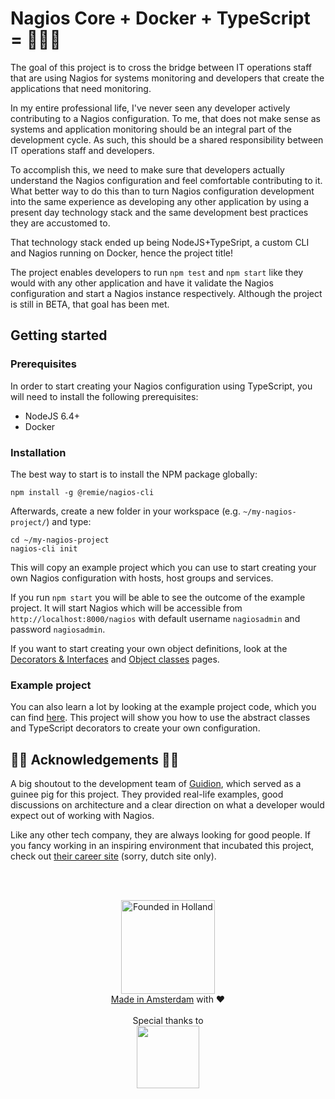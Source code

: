 # Nagios Core + Docker + TypeScript = 🤔😊😍

The goal of this project is to cross the bridge between IT operations staff that are using Nagios for systems monitoring and developers that create the applications that need monitoring. 

In my entire professional life, I've never seen any developer actively contributing to a Nagios configuration. To me, that does not make sense as systems and application monitoring should be an integral part of the development cycle. As such, this should be a shared responsibility between IT operations staff and developers.

To accomplish this, we need to make sure that developers actually understand the Nagios configuration and feel comfortable contributing to it. What better way to do this than to turn Nagios configuration development into the same experience as developing any other application by using a present day technology stack and the same development best practices they are accustomed to.

That technology stack ended up being NodeJS+TypeSript, a custom CLI and Nagios running on Docker, hence the project title!

The project enables developers to run `npm test` and `npm start` like they would with any other application and have it validate the Nagios configuration and start a Nagios instance respectively. Although the project is still in BETA, that goal has been met.

## Getting started

### Prerequisites

In order to start creating your Nagios configuration using TypeScript, you will need to install the following prerequisites:

- NodeJS 6.4+
- Docker

### Installation

The best way to start is to install the NPM package globally:

```
npm install -g @remie/nagios-cli
```

Afterwards, create a new folder in your workspace (e.g. `~/my-nagios-project/`) and type:

```
cd ~/my-nagios-project
nagios-cli init
```

This will copy an example project which you can use to start creating your own Nagios configuration with hosts, host groups and services. 

If you run `npm start` you will be able to see the outcome of the example project. It will start Nagios which will be accessible from `http://localhost:8000/nagios` with default username `nagiosadmin` and password `nagiosadmin`.

If you want to start creating your own object definitions, look at the [Decorators & Interfaces](https://github.com/remie/nagios/wiki/Decorators-&-interfaces) and [Object classes](https://github.com/remie/nagios/wiki/Object-classes) pages.

### Example project

You can also learn a lot by looking at the example project code, which you can find [here](https://github.com/remie/nagios/tree/master/example). This project will show you how to use the abstract classes and TypeScript decorators to create your own configuration.

## 🎉🎉 Acknowledgements 🎉🎉
A big shoutout to the development team of [Guidion](https://guidion.com), which served as a guinee pig for this project. They provided real-life examples, good discussions on architecture and a clear direction on what a developer would expect out of working with Nagios.

Like any other tech company, they are always looking for good people. If you fancy working in an inspiring environment that incubated this project, check out [their career site](https://werkenbijguidion.com) (sorry, dutch site only).

<br />
<br />
<p align="center">
<img src="http://youtransfer.io/assets/holland.png" alt="Founded in Holland" width="150" /><br />
<a href="https://www.iamsterdam.com/en/business/startupamsterdam">Made in Amsterdam</a> with ♥<br /><br />
Special thanks to <br />
<a href="https://guidion.com"><img src="https://cdn.guidion.com/guidion-nl/guidion_logo.png" width="100px"></a>
</p>
